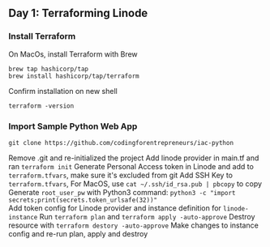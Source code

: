 ## Day 1: Terraforming Linode

### Install Terraform

On MacOs, install Terraform with Brew
```
brew tap hashicorp/tap
brew install hashicorp/tap/terraform
```

Confirm installation on new shell
```
terraform -version
```

### Import Sample Python Web App
```
git clone https://github.com/codingforentrepreneurs/iac-python
```
Remove .git and re-initialized the project
Add linode provider in main.tf and ran `terraform init`
Generate Personal Access token in Linode and add to `terraform.tfvars`, make sure it's excluded from git
Add SSH Key to `terraform.tfvars`,
    For MacOS, use `cat ~/.ssh/id_rsa.pub | pbcopy` to copy
Generate `root_user_pw` with Python3 command: `python3 -c "import secrets;print(secrets.token_urlsafe(32))"`    
Add token config for Linode provider and instance definition for `linode-instance`
Run `terraform plan` and `terraform apply -auto-approve`
Destroy resource with `terraform destory -auto-approve`
Make changes to instance config and re-run plan, apply and destroy


